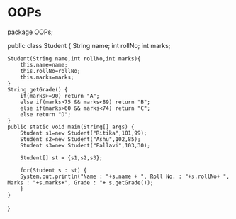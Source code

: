 # OOPs
package OOPs;

public class Student {
	String name;
	int rollNo;
	int marks;
	
	Student(String name,int rollNo,int marks){
		this.name=name;
		this.rollNo=rollNo;
		this.marks=marks;
	}
	String getGrade() {
		if(marks>=90) return "A";
		else if(marks>75 && marks<89) return "B";
		else if(marks>60 && marks<74) return "C";
		else return "D";
	}
	public static void main(String[] args) {
		Student s1=new Student("Ritika",101,99);
		Student s2=new Student("Ashu",102,85);
		Student s3=new Student("Pallavi",103,30);
		
		Student[] st = {s1,s2,s3};
		
		for(Student s : st) {
		System.out.println("Name : "+s.name + ", Roll No. : "+s.rollNo+ ", Marks : "+s.marks+", Grade : "+ s.getGrade());
		}
	}
}
